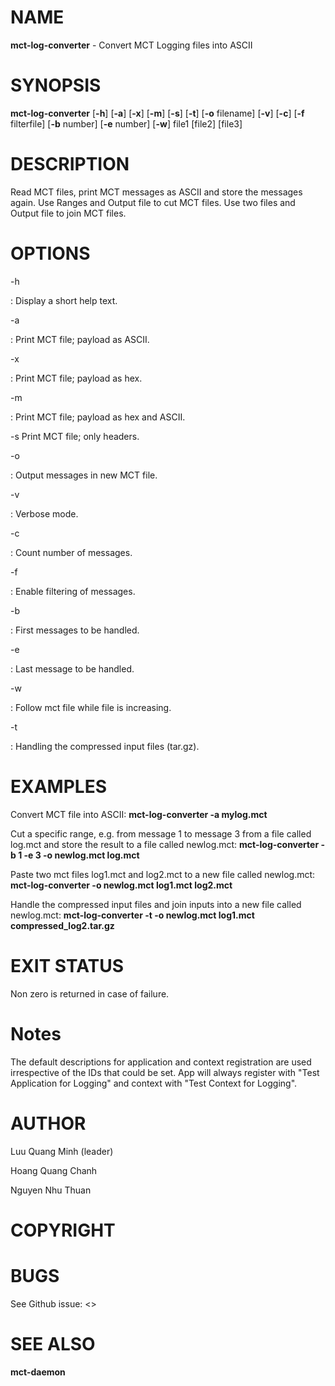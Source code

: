 
# NAME

**mct-log-converter** - Convert MCT Logging files into ASCII

# SYNOPSIS

**mct-log-converter** \[**-h**\] \[**-a**\] \[**-x**\] \[**-m**\] \[**-s**\] \[**-t**\] \[**-o** filename\] \[**-v**\] \[**-c**\] \[**-f** filterfile\] \[**-b** number\] \[**-e** number\] \[**-w**\] file1 \[file2\] \[file3\]

# DESCRIPTION

Read MCT files, print MCT messages as ASCII and store the messages again.
Use Ranges and Output file to cut MCT files.
Use two files and Output file to join MCT files.

# OPTIONS

-h

:   Display a short help text.

-a

:   Print MCT file; payload as ASCII.

-x

:   Print MCT file; payload as hex.

-m

:   Print MCT file; payload as hex and ASCII.

-s
    Print MCT file; only headers.

-o

:    Output messages in new MCT file.

-v

:    Verbose mode.

-c

:    Count number of messages.

-f

:   Enable filtering of messages.

-b

:   First messages to be handled.

-e

:   Last message to be handled.

-w

:   Follow mct file while file is increasing.

-t

:   Handling the compressed input files (tar.gz).

# EXAMPLES

Convert MCT file into ASCII:
    **mct-log-converter -a mylog.mct**

Cut a specific range, e.g. from message 1 to message 3 from a file called log.mct and store the result to a file called newlog.mct:
    **mct-log-converter -b 1 -e 3 -o newlog.mct log.mct**

Paste two mct files log1.mct and log2.mct to a new file called newlog.mct:
    **mct-log-converter -o newlog.mct log1.mct log2.mct**

Handle the compressed input files and join inputs into a new file called newlog.mct:
    **mct-log-converter -t -o newlog.mct log1.mct compressed_log2.tar.gz**


# EXIT STATUS

Non zero is returned in case of failure.

# Notes

The default descriptions for application and context registration are used irrespective of the IDs that could be set. App will always register with "Test Application for Logging" and context with "Test Context for Logging".

# AUTHOR

Luu Quang Minh (leader)

Hoang Quang Chanh

Nguyen Nhu Thuan

# COPYRIGHT


# BUGS

See Github issue: <>

# SEE ALSO

**mct-daemon**